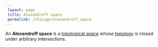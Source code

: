 ```yaml
---
 layout: page
 title: Alexandroff space
 permalink: /chicago/alexandroff_space
---
```


An **Alexandroff space** is a [topological space](https://mathgloss.github.io/MathGloss/topological_space) whose [topology](https://mathgloss.github.io/MathGloss/topological_space) is closed under arbitrary intersections.